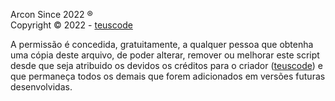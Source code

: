 Arcon Since 2022 ® <br>
Copyright © 2022 - [teuscode](https://github.com/teuscode)

A permissão é concedida, gratuitamente, a qualquer pessoa que obtenha uma cópia deste arquivo, de poder alterar, remover ou melhorar este script desde que seja atribuido os devidos os créditos para o criador ([teuscode](https://github.com/teuscode)) e que permaneça todos os demais que forem adicionados em versões futuras desenvolvidas.